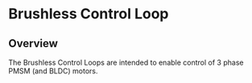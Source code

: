 # Brushless Control Loop
## Overview
The Brushless Control Loops are intended to enable control of 3 phase PMSM (and BLDC) motors.  